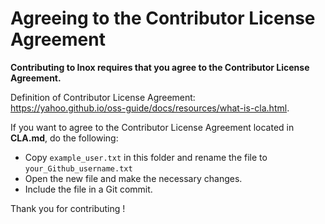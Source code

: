 # Agreeing to the Contributor License Agreement

**Contributing to Inox requires that you agree to the Contributor License Agreement.**

Definition of Contributor License Agreement:\
https://yahoo.github.io/oss-guide/docs/resources/what-is-cla.html.

If you want to agree to the Contributor License Agreement located in **CLA.md**, do the following:
- Copy `example_user.txt` in this folder and rename the file to `your_Github_username.txt`
- Open the new file and make the necessary changes.
- Include the file in a Git commit.

Thank you for contributing !